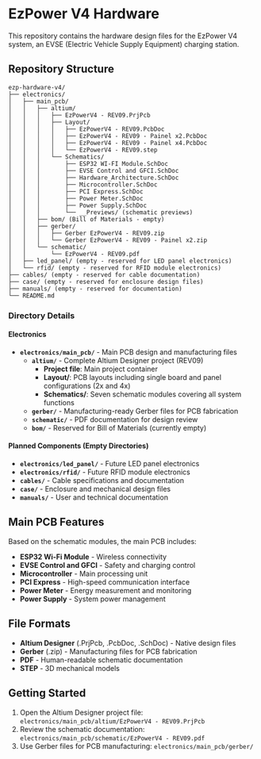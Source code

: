 # EzPower V4 Hardware

This repository contains the hardware design files for the EzPower V4 system, an EVSE (Electric Vehicle Supply Equipment) charging station.

## Repository Structure

```
ezp-hardware-v4/
├── electronics/
│   ├── main_pcb/
│   │   ├── altium/
│   │   │   ├── EzPowerV4 - REV09.PrjPcb
│   │   │   ├── Layout/
│   │   │   │   ├── EzPowerV4 - REV09.PcbDoc
│   │   │   │   ├── EzPowerV4 - REV09 - Painel x2.PcbDoc
│   │   │   │   ├── EzPowerV4 - REV09 - Painel x4.PcbDoc
│   │   │   │   └── EzPowerV4 - REV09.step
│   │   │   └── Schematics/
│   │   │       ├── ESP32 WI-FI Module.SchDoc
│   │   │       ├── EVSE Control and GFCI.SchDoc
│   │   │       ├── Hardware_Architecture.SchDoc
│   │   │       ├── Microcontroller.SchDoc
│   │   │       ├── PCI Express.SchDoc
│   │   │       ├── Power Meter.SchDoc
│   │   │       ├── Power Supply.SchDoc
│   │   │       └── __Previews/ (schematic previews)
│   │   ├── bom/ (Bill of Materials - empty)
│   │   ├── gerber/
│   │   │   ├── Gerber EzPowerV4 - REV09.zip
│   │   │   └── Gerber EzPowerV4 - REV09 - Painel x2.zip
│   │   └── schematic/
│   │       └── EzPowerV4 - REV09.pdf
│   ├── led_panel/ (empty - reserved for LED panel electronics)
│   └── rfid/ (empty - reserved for RFID module electronics)
├── cables/ (empty - reserved for cable documentation)
├── case/ (empty - reserved for enclosure design files)
├── manuals/ (empty - reserved for documentation)
└── README.md
```

### Directory Details

#### Electronics
- **`electronics/main_pcb/`** - Main PCB design and manufacturing files
  - **`altium/`** - Complete Altium Designer project (REV09)
    - **Project file**: Main project container
    - **Layout/**: PCB layouts including single board and panel configurations (2x and 4x)
    - **Schematics/**: Seven schematic modules covering all system functions
  - **`gerber/`** - Manufacturing-ready Gerber files for PCB fabrication
  - **`schematic/`** - PDF documentation for design review
  - **`bom/`** - Reserved for Bill of Materials (currently empty)

#### Planned Components (Empty Directories)
- **`electronics/led_panel/`** - Future LED panel electronics
- **`electronics/rfid/`** - Future RFID module electronics
- **`cables/`** - Cable specifications and documentation
- **`case/`** - Enclosure and mechanical design files
- **`manuals/`** - User and technical documentation

## Main PCB Features

Based on the schematic modules, the main PCB includes:
- **ESP32 Wi-Fi Module** - Wireless connectivity
- **EVSE Control and GFCI** - Safety and charging control
- **Microcontroller** - Main processing unit
- **PCI Express** - High-speed communication interface
- **Power Meter** - Energy measurement and monitoring
- **Power Supply** - System power management

## File Formats

- **Altium Designer** (.PrjPcb, .PcbDoc, .SchDoc) - Native design files
- **Gerber** (.zip) - Manufacturing files for PCB fabrication
- **PDF** - Human-readable schematic documentation
- **STEP** - 3D mechanical models

## Getting Started

1. Open the Altium Designer project file: `electronics/main_pcb/altium/EzPowerV4 - REV09.PrjPcb`
2. Review the schematic documentation: `electronics/main_pcb/schematic/EzPowerV4 - REV09.pdf`
3. Use Gerber files for PCB manufacturing: `electronics/main_pcb/gerber/`